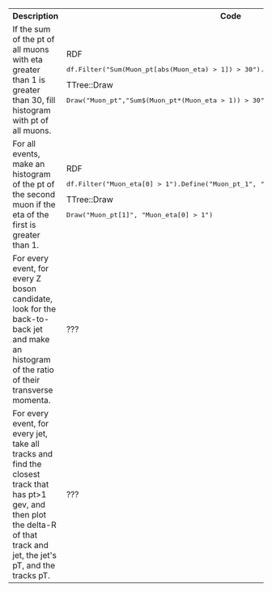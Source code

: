 <table>
  <tr>
    <th><b>Description</b></th>
    <th><b>Code</b></th>
  </tr>
  <tr>
    <td>If the sum of the pt of all muons with eta greater than 1 is greater than 30, fill histogram with pt of all muons.</td>
    <td>
      RDF
      <pre lang="cpp">df.Filter("Sum(Muon_pt[abs(Muon_eta) > 1]) > 30").Histo1D("Muon_pt")</pre>
      TTree::Draw
      <pre lang="cpp">Draw("Muon_pt","Sum$(Muon_pt*(Muon_eta > 1)) > 30")</pre>
    </td>
  </tr>
  <tr>
    <td>For all events, make an histogram of the pt of the second muon if the eta of the first
    is greater than 1.</td>
    <td>
      RDF
      <pre lang="cpp">df.Filter("Muon_eta[0] > 1").Define("Muon_pt_1", "Muon_pt[1]").Histo1D("Muon_pt_1")</pre>
      TTree::Draw
      <pre lang="cpp">Draw("Muon_pt[1]", "Muon_eta[0] > 1")</pre>
    </td>
  </tr>
  <tr>
    <td>For every event, for every Z boson candidate, look for the back-to-back jet and make an histogram of the ratio of their transverse momenta.</td>
    <td>???</td>
  </tr>
  <tr>
    <td>For every event, for every jet, take all tracks and find the closest track that has pt>1 gev, and then plot the delta-R of that track and jet, the jet's pT, and the tracks pT.</td>
    <td>???</td>
  </tr>
</table>
